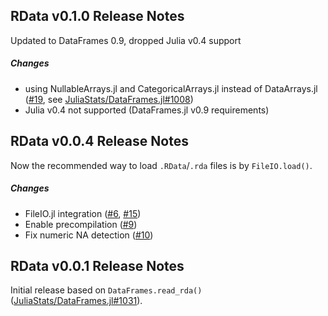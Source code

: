 ## RData v0.1.0 Release Notes

Updated to DataFrames 0.9, dropped Julia v0.4 support

##### Changes
* using NullableArrays.jl and CategoricalArrays.jl
instead of DataArrays.jl ([#19], see [JuliaStats/DataFrames.jl#1008])
* Julia v0.4 not supported (DataFrames.jl v0.9 requirements)

## RData v0.0.4 Release Notes

Now the recommended way to load `.RData`/`.rda` files is by `FileIO.load()`.

##### Changes
* FileIO.jl integration ([#6], [#15])
* Enable precompilation ([#9])
* Fix numeric NA detection ([#10])

## RData v0.0.1 Release Notes

Initial release based on `DataFrames.read_rda()` ([JuliaStats/DataFrames.jl#1031]).

[#6]: https://github.com/JuliaStats/RData.jl/issues/6
[#9]: https://github.com/JuliaStats/RData.jl/issues/9
[#10]: https://github.com/JuliaStats/RData.jl/issues/10
[#15]: https://github.com/JuliaStats/RData.jl/issues/15
[#19]: https://github.com/JuliaStats/RData.jl/issues/19

[JuliaStats/DataFrames.jl#1008]: https://github.com/JuliaStats/DataFrames.jl/pull/1008
[JuliaStats/DataFrames.jl#1031]: https://github.com/JuliaStats/DataFrames.jl/pull/1031

